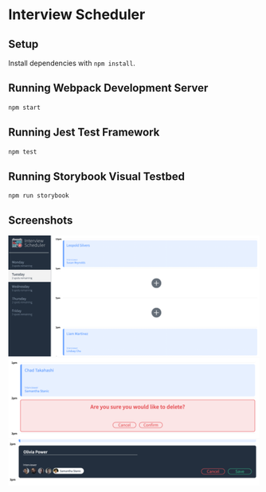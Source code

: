 # Interview Scheduler

## Setup

Install dependencies with `npm install`.

## Running Webpack Development Server

```sh
npm start
```

## Running Jest Test Framework

```sh
npm test
```

## Running Storybook Visual Testbed

```sh
npm run storybook
```

## Screenshots

!["Appointment List"](https://github.com/opower/scheduler/blob/master/docs/appointment-list.png?raw=true)
!["Appointment Delete Option"](https://github.com/opower/scheduler/blob/master/docs/appointment-delete.png?raw=true)
!["Appointment Form"](https://github.com/opower/scheduler/blob/master/docs/appointment-form.png?raw=true)
